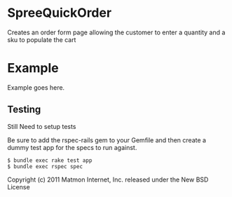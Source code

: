SpreeQuickOrder
===============

Creates an order form page allowing the customer to enter a quantity and a sku to populate the cart


Example
=======

Example goes here.

Testing
-------

Still Need to setup tests

Be sure to add the rspec-rails gem to your Gemfile and then create a dummy test app for the specs to run against.

    $ bundle exec rake test app
    $ bundle exec rspec spec

Copyright (c) 2011 Matmon Internet, Inc. released under the New BSD License
